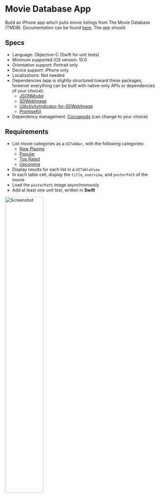 # Movie Database App

Build an iPhone app which pulls movie listings from The Movie Database (TMDB). Documentation can be found [here](https://developers.themoviedb.org/3/movies). The app should:

## Specs

* Language: Objective-C (Swift for unit tests)
* Minimum supported iOS version: 10.0
* Orientation support: Portrait only
* Device support: iPhone only
* Localizations: Not needed
* Dependencies (app is slightly structured toward these packages, however everything can be built with
  native-only APIs or dependencies of your choice):
  * [JSONModel](https://github.com/jsonmodel/jsonmodel)
  * [SDWebImage](https://github.com/rs/SDWebImage)
  * [UIActivityIndicator-for-SDWebImage](https://github.com/JJSaccolo/UIActivityIndicator-for-SDWebImage)
  * [PromiseKit](https://github.com/mxcl/PromiseKit)
* Dependency management: [Cocoapods](https://github.com/CocoaPods/CocoaPods) (can change to your choice)

## Requirements
* List movie categories as a `UITabBar`, with the following categories:
  * [Now Playing](https://developers.themoviedb.org/3/movies/get-now-playing)
  * [Popular](https://developers.themoviedb.org/3/movies/get-popular-movies)
  * [Top Rated](https://developers.themoviedb.org/3/movies/get-top-rated-movies)
  * [Upcoming](https://developers.themoviedb.org/3/movies/get-upcoming)
* Display results for each list in a `UITableView`
* In each table cell, display the `title`, `overview`, and `posterPath` of the movie
* Load the `posterPath` image asynchronously
* Add at least one unit test, written in **Swift**

<img src="https://i.imgur.com/4jmSrrZ.png" alt="Screenshot" width="50%" />
